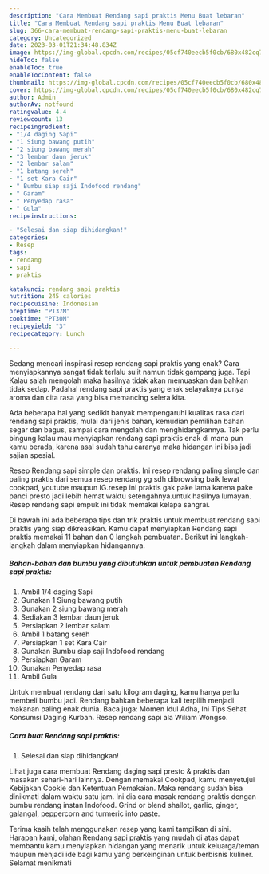 ```yaml
---
description: "Cara Membuat Rendang sapi praktis Menu Buat lebaran"
title: "Cara Membuat Rendang sapi praktis Menu Buat lebaran"
slug: 366-cara-membuat-rendang-sapi-praktis-menu-buat-lebaran
category: Uncategorized
date: 2023-03-01T21:34:48.834Z
image: https://img-global.cpcdn.com/recipes/05cf740eecb5f0cb/680x482cq70/rendang-sapi-praktis-foto-resep-utama.jpg
hideToc: false
enableToc: true
enableTocContent: false
thumbnail: https://img-global.cpcdn.com/recipes/05cf740eecb5f0cb/680x482cq70/rendang-sapi-praktis-foto-resep-utama.jpg
cover: https://img-global.cpcdn.com/recipes/05cf740eecb5f0cb/680x482cq70/rendang-sapi-praktis-foto-resep-utama.jpg
author: Admin
authorAv: notfound
ratingvalue: 4.4
reviewcount: 13
recipeingredient:
- "1/4 daging Sapi"
- "1 Siung bawang putih"
- "2 siung bawang merah"
- "3 lembar daun jeruk"
- "2 lembar salam"
- "1 batang sereh"
- "1 set Kara Cair"
- " Bumbu siap saji Indofood rendang"
- " Garam"
- " Penyedap rasa"
- " Gula"
recipeinstructions:

- "Selesai dan siap dihidangkan!"
categories:
- Resep
tags:
- rendang
- sapi
- praktis

katakunci: rendang sapi praktis 
nutrition: 245 calories
recipecuisine: Indonesian
preptime: "PT37M"
cooktime: "PT30M"
recipeyield: "3"
recipecategory: Lunch

---
```



Sedang mencari inspirasi resep rendang sapi praktis yang enak? Cara menyiapkannya sangat tidak terlalu sulit namun tidak gampang juga. Tapi Kalau salah mengolah maka hasilnya tidak akan memuaskan dan bahkan tidak sedap. Padahal rendang sapi praktis yang enak selayaknya punya aroma dan cita rasa yang bisa memancing selera kita.


Ada beberapa hal yang sedikit banyak mempengaruhi kualitas rasa dari rendang sapi praktis, mulai dari jenis bahan, kemudian pemilihan bahan segar dan bagus, sampai cara mengolah dan menghidangkannya. Tak perlu bingung kalau mau menyiapkan rendang sapi praktis enak di mana pun kamu berada, karena asal sudah tahu caranya maka hidangan ini bisa jadi sajian spesial.

Resep Rendang sapi simple dan praktis. Ini resep rendang paling simple dan paling praktis dari semua resep rendang yg sdh dibrowsing baik lewat cookpad, youtube maupun IG.resep ini praktis gak pake lama karena pake panci presto jadi lebih hemat waktu setengahnya.untuk hasilnya lumayan. Resep rendang sapi empuk ini tidak memakai kelapa sangrai.


Di bawah ini ada beberapa tips dan trik praktis untuk membuat rendang sapi praktis yang siap dikreasikan. Kamu dapat menyiapkan Rendang sapi praktis memakai 11 bahan dan 0 langkah pembuatan. Berikut ini langkah-langkah dalam menyiapkan hidangannya.

<!--inarticleads1-->

##### Bahan-bahan dan bumbu yang dibutuhkan untuk pembuatan Rendang sapi praktis:

1. Ambil 1/4 daging Sapi
1. Gunakan 1 Siung bawang putih
1. Gunakan 2 siung bawang merah
1. Sediakan 3 lembar daun jeruk
1. Persiapkan 2 lembar salam
1. Ambil 1 batang sereh
1. Persiapkan 1 set Kara Cair
1. Gunakan  Bumbu siap saji Indofood rendang
1. Persiapkan  Garam
1. Gunakan  Penyedap rasa
1. Ambil  Gula


Untuk membuat rendang dari satu kilogram daging, kamu hanya perlu membeli bumbu jadi. Rendang bahkan beberapa kali terpilih menjadi makanan paling enak dunia. Baca juga: Momen Idul Adha, Ini Tips Sehat Konsumsi Daging Kurban. Resep rendang sapi ala Wiliam Wongso. 

<!--inarticleads2-->

##### Cara buat Rendang sapi praktis:


1. Selesai dan siap dihidangkan!

Lihat juga cara membuat Rendang daging sapi presto &amp; praktis dan masakan sehari-hari lainnya. Dengan memakai Cookpad, kamu menyetujui Kebijakan Cookie dan Ketentuan Pemakaian. Maka rendang sudah bisa dinikmati dalam waktu satu jam. Ini dia cara masak rendang praktis dengan bumbu rendang instan Indofood. Grind or blend shallot, garlic, ginger, galangal, peppercorn and turmeric into paste. 

Terima kasih telah menggunakan resep yang kami tampilkan di sini. Harapan kami, olahan Rendang sapi praktis yang mudah di atas dapat membantu kamu menyiapkan hidangan yang menarik untuk keluarga/teman maupun menjadi ide bagi kamu yang berkeinginan untuk berbisnis kuliner. Selamat menikmati
